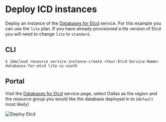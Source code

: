 # Deploy ICD instances 
Deploy an instance of the [Databases for Etcd](https://cloud.ibm.com/catalog/services/databases-for-etcd) service. For this example you can use the `lite` plan. If you have already provisioned a lite version of Etcd you will need to change `lite` to `standard`.


## CLI 

```shell
$ ibmcloud resource service-instance-create <Your-Etcd-Service-Name> databases-for-etcd lite us-south
```

## Portal
Visit the [Databases for Etcd](https://cloud.ibm.com/catalog/services/databases-for-etcd) service page, select Dallas as the region and the resource group you would like the database deployed in to (`default` most likely)

![Deploy Etcd](https://dsc.cloud/quickshare/deploy-icd.png)


